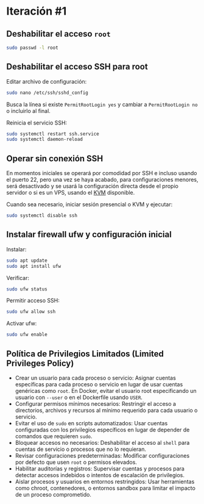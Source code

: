 # Iteración #1

## Deshabilitar el acceso `root`

```bash
sudo passwd -l root
```

## Deshabilitar el acceso SSH para root

Editar archivo de configuración:

```bash
sudo nano /etc/ssh/sshd_config
```

Busca la línea si existe `PermitRootLogin yes` y cambiar a `PermitRootLogin no` o incluirlo al final.

Reinicia el servicio SSH:

```bash
sudo systemctl restart ssh.service
sudo systemctl daemon-reload
```

## Operar sin conexión SSH

En momentos iniciales se operará por comodidad por SSH e incluso usando el puerto 22, pero una vez se haya acabado, para configuraciones menores, será desactivado y se usará la configuración directa desde el propio servidor o si es un VPS, usando el [KVM](https://es.wikipedia.org/wiki/Switch_KVM) disponible.

Cuando sea necesario, iniciar sesión presencial o KVM y ejecutar:

```bash
sudo systemctl disable ssh
```

## Instalar firewall ufw y configuración inicial

Instalar:

```bash
sudo apt update
sudo apt install ufw
```

Verificar:

```bash
sudo ufw status
```

Permitir acceso SSH:

```bash
sudo ufw allow ssh
```

Activar ufw:

```bash
sudo ufw enable
```

## Política de Privilegios Limitados (Limited Privileges Policy)

- Crear un usuario para cada proceso o servicio:
    Asignar cuentas específicas para cada proceso o servicio en lugar de usar cuentas genéricas como `root`.
    En Docker, evitar el usuario root especificando un usuario con `--user` o en el Dockerfile usando `USER`.
- Configurar permisos mínimos necesarios:
    Restringir el acceso a directorios, archivos y recursos al mínimo requerido para cada usuario o servicio.
- Evitar el uso de `sudo` en scripts automatizados:
    Usar cuentas configuradas con los privilegios específicos en lugar de depender de comandos que requieren `sudo`.
- Bloquear accesos no necesarios:
    Deshabilitar el acceso al `shell` para cuentas de servicio o procesos que no lo requieran.
- Revisar configuraciones predeterminadas:
    Modificar configuraciones por defecto que usen `root` o permisos elevados.
- Habilitar auditorías y registros:
    Supervisar cuentas y procesos para detectar accesos indebidos o intentos de escalación de privilegios.
- Aislar procesos y usuarios en entornos restringidos:
    Usar herramientas como chroot, contenedores, o entornos sandbox para limitar el impacto de un proceso comprometido.

